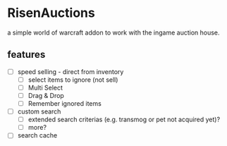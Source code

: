 # RisenAuctions

a simple world of warcraft addon to work with the ingame auction house.

## features

- [ ] speed selling - direct from inventory
  - [ ] select items to ignore (not sell)
  - [ ] Multi Select
  - [ ] Drag & Drop
  - [ ] Remember ignored items
- [ ] custom search
  - [ ] extended search criterias (e.g. transmog or pet not acquired yet)?
  - [ ] more?
- [ ] search cache
